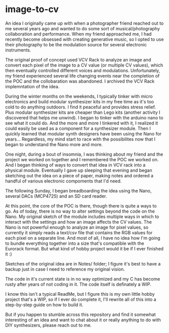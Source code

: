 # image-to-cv
An idea I originally came up with when a photographer friend reached out to me several years ago and wanted to do some sort of musical/photography collaboration and performance. When my friend approached me, I had recently become obsessed with creating generative music, so I opted to use their photography to be the modulation source for several electronic instruments. 

The original proof of concept used VCV Rack to analyze an image and convert each pixel of the image to a CV value (or multiple CV values), which then eventually controlled different voices and modulations. Unfortunately, my friend experienced several life changing events near the completion of the POC and the collobaration was abandoned. I archived the VCV Rack implemntation of the idea.

During the winter months on the weekends, I typically tinker with micro electronics and build modular synthesizer kits in my free time as it's too cold to do anything outdoors. I find it peaceful and provides stress relief. Plus modular synthesizer kits are cheaper than Lego kits (another activity I discovered that helps me unwind). I began to tinker with the arduino nano to see what it could do. And the more and more I tinkered with it, I realized it could easily be used as a component for a synthesizer module. Then I quickly learned that modular synth designers have been using the Nano for years... Regardless, my mind start to race with the possibilites now that I began to understand the Nano more and more.

One night, during a bout of insomnia, I was thinking about my friend and the project we worked on together and I remembered the POC we worked on. And I began thinking of ways to convert that idea in VCV rack into a physical module. Eventually I gave up sleeping that evening and began sketching out the idea on a piece of paper, making notes and ordered a handful of various electronic compoments that I'd need. 

The following Sunday, I began breadboarding the idea using the Nano, several DACs (MCP4725) and an SD card reader. 

At this point, the core of the POC is there, though there is quite a ways to go. As of today, there is no way to alter settings beyond the code on the Nano. My original sketch of the module includes multiple ways in which to interact with the settings and how an image affects the CV values. The Nano is not powerful enough to analyze an image for pixel values, so currently it simply reads a text/csv file that contains the RGB values for each pixel on a separate line. And most of all, I have no idea how I'm going to bundle everything together into a size that's compatible with the Eurorack format. But what kind of hobby project would it be if I ever finished it :)

Sketches of the original idea are in Notes/ folder; I figure it's best to have a backup just in case I need to reference my original vision.

The code in it's current state is in no way optimized and my C has become rusty after years of not coding in it. The code itself is definately a WIP.

I know this isn't a typical ReadMe, but I figure this is my own little hobby project that's a WIP, so if I ever do complete it, I'll rewrite all of this into a step-by-step guide on how to build it. 

But if you happen to stumble across this repository and find it somewhat interesting of an idea and want to chat about it or really anything to do with DIY synthesizers, please reach out to me.

